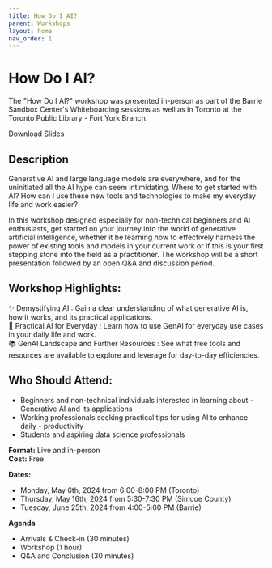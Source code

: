 ```yaml
---
title: How Do I AI?
parent: Workshops
layout: home
nav_order: 1
---
```

# How Do I AI?
The "How Do I AI?" workshop was presented in-person as part of the Barrie Sandbox Center's Whiteboarding sessions as well as in Toronto at the Toronto Public Library - Fort York Branch.

<object data="../assets/How Do I AI.pdf#toolbar=0" width="100%" style="aspect-ratio: 16 / 9"></object>

  <div class="button-container">
    <a href="../assets/How Do I AI.pdf" download class="download-button" style="border-radius:20px; text-decoration:none">Download Slides</a>
  </div>

## Description

Generative AI and large language models are everywhere, and for the uninitiated all the AI hype can seem intimidating. Where to get started with AI? How can I use these new tools and technologies to make my everyday life and work easier?

In this workshop designed especially for non-technical beginners and AI enthusiasts, get started on your journey into the world of generative artificial intelligence, whether it be learning how to effectively harness the power of existing tools and models in your current work or if this is your first stepping stone into the field as a practitioner. The workshop will be a short presentation followed by an open Q&A and discussion period.

## Workshop Highlights:
✨ Demystifying AI : Gain a clear understanding of what generative AI is, how it works, and its practical applications.  
💪 Practical AI for Everyday : Learn how to use GenAI for everyday use cases in your daily life and work.  
📚 GenAI Landscape and Further Resources : See what free tools and resources are available to explore and leverage for day-to-day efficiencies.  

## Who Should Attend:
- Beginners and non-technical individuals interested in learning about - Generative AI and its applications
- Working professionals seeking practical tips for using AI to enhance daily - productivity
- Students and aspiring data science professionals

**Format:** Live and in-person  
**Cost:** Free  

**Dates:**
- Monday, May 6th, 2024 from 6:00-8:00 PM (Toronto)
- Thursday, May 16th, 2024 from 5:30-7:30 PM (Simcoe County)
- Tuesday, June 25th, 2024 from 4:00-5:00 PM (Barrie)

**Agenda**
- Arrivals & Check-in (30 minutes)
- Workshop (1 hour)
- Q&A and Conclusion (30 minutes)